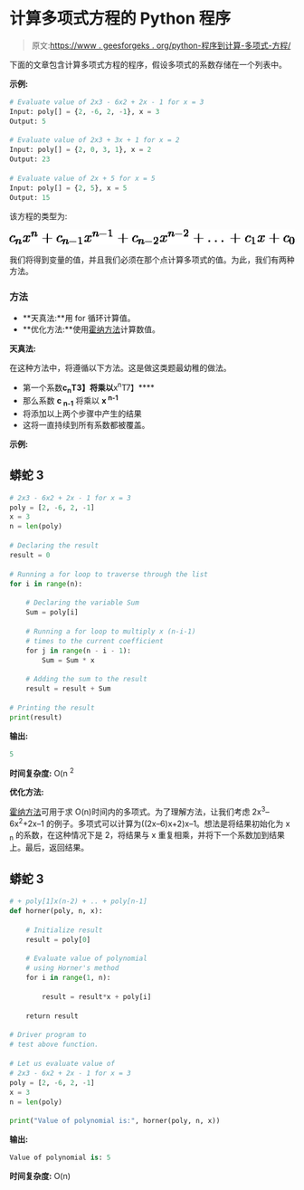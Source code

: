 # 计算多项式方程的 Python 程序

> 原文:[https://www . geesforgeks . org/python-程序到计算-多项式-方程/](https://www.geeksforgeeks.org/python-program-to-compute-a-polynomial-equation/)

下面的文章包含计算多项式方程的程序，假设多项式的系数存储在一个列表中。

**示例:**

```py
# Evaluate value of 2x3 - 6x2 + 2x - 1 for x = 3
Input: poly[] = {2, -6, 2, -1}, x = 3
Output: 5

# Evaluate value of 2x3 + 3x + 1 for x = 2
Input: poly[] = {2, 0, 3, 1}, x = 2
Output: 23

# Evaluate value of 2x + 5 for x = 5
Input: poly[] = {2, 5}, x = 5
Output: 15

```

该方程的类型为:

![c_{n}x^{n} + c_{n-1}x^{n-1} + c_{n-2}x^{n-2} + … + c_{1}x + c_{0}](img/b859de493dc715665cbb097aa4c4a038.png "Rendered by QuickLaTeX.com")

我们将得到变量的值，并且我们必须在那个点计算多项式的值。为此，我们有两种方法。

### 方法

*   **天真法:**用 for 循环计算值。
*   **优化方法:**使用[霍纳方法](https://www.geeksforgeeks.org/horners-method-polynomial-evaluation/)计算数值。

**天真法:**

在这种方法中，将遵循以下方法。这是做这类题最幼稚的做法。

*   第一个系数**c<sub>n</sub>T3】将乘以**x<sup>n</sup>T7】****
*   那么系数 **c <sub>n-1</sub>** 将乘以 **x <sup>n-1</sup>**
*   将添加以上两个步骤中产生的结果
*   这将一直持续到所有系数都被覆盖。

**示例:**

## 蟒蛇 3

```py
# 2x3 - 6x2 + 2x - 1 for x = 3
poly = [2, -6, 2, -1]
x = 3
n = len(poly)

# Declaring the result
result = 0

# Running a for loop to traverse through the list
for i in range(n):

    # Declaring the variable Sum
    Sum = poly[i]

    # Running a for loop to multiply x (n-i-1)
    # times to the current coefficient
    for j in range(n - i - 1):
        Sum = Sum * x

    # Adding the sum to the result
    result = result + Sum

# Printing the result
print(result)
```

**输出:**

```py
5

```

**时间复杂度:** O(n <sup>2</sup>

**优化方法:**

[霍纳方法](https://en.wikipedia.org/wiki/Horner%27s_method)可用于求 O(n)时间内的多项式。为了理解方法，让我们考虑 2x<sup>3</sup>–6x<sup>2</sup>+2x–1 的例子。多项式可以计算为((2x–6)x+2)x–1。想法是将结果初始化为 x <sub>n</sub> 的系数，在这种情况下是 2，将结果与 x 重复相乘，并将下一个系数加到结果上。最后，返回结果。

## 蟒蛇 3

```py
# + poly[1]x(n-2) + .. + poly[n-1]
def horner(poly, n, x):

    # Initialize result
    result = poly[0]

    # Evaluate value of polynomial
    # using Horner's method
    for i in range(1, n):

        result = result*x + poly[i]

    return result

# Driver program to
# test above function.

# Let us evaluate value of
# 2x3 - 6x2 + 2x - 1 for x = 3
poly = [2, -6, 2, -1]
x = 3
n = len(poly)

print("Value of polynomial is:", horner(poly, n, x))
```

**输出:**

```py
Value of polynomial is: 5

```

**时间复杂度:** O(n)